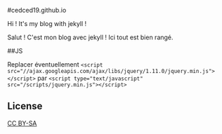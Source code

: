#cedced19.github.io

Hi ! It's my blog with jekyll !

Salut ! C'est mon blog avec jekyll !
Ici tout est bien rangé.

##JS

Replacer éventuellement `<script src="//ajax.googleapis.com/ajax/libs/jquery/1.11.0/jquery.min.js"></script>` par `<script type="text/javascript" src="/scripts/jquery.min.js"></script>`

## License
[CC BY-SA](http://creativecommons.org/licenses/by-sa/4.0/)
